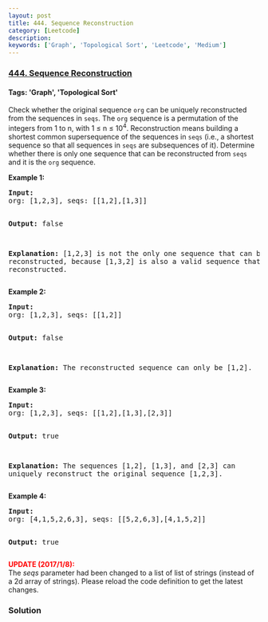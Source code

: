 ```yaml
---
layout: post
title: 444. Sequence Reconstruction
category: [Leetcode]
description: 
keywords: ['Graph', 'Topological Sort', 'Leetcode', 'Medium']
---
```

### [444. Sequence Reconstruction](https://leetcode.com/problems/sequence-reconstruction)

#### Tags: 'Graph', 'Topological Sort'

<div class="content__u3I1 question-content__JfgR"><div><p>Check whether the original sequence <code>org</code> can be uniquely reconstructed from the sequences in <code>seqs</code>. The <code>org</code> sequence is a permutation of the integers from 1 to n, with 1 ≤ n ≤ 10<sup>4</sup>. Reconstruction means building a shortest common supersequence of the sequences in <code>seqs</code> (i.e., a shortest sequence so that all sequences in <code>seqs</code> are subsequences of it). Determine whether there is only one sequence that can be reconstructed from <code>seqs</code> and it is the <code>org</code> sequence.</p>
<p><b>Example 1:</b>
</p><pre><b>Input:</b>
org: [1,2,3], seqs: [[1,2],[1,3]]

<b>Output:</b>
false

<b>Explanation:</b>
[1,2,3] is not the only one sequence that can be reconstructed, because [1,3,2] is also a valid sequence that can be reconstructed.
</pre>
<p></p>
<p><b>Example 2:</b>
</p><pre><b>Input:</b>
org: [1,2,3], seqs: [[1,2]]

<b>Output:</b>
false

<b>Explanation:</b>
The reconstructed sequence can only be [1,2].
</pre>
<p></p>
<p><b>Example 3:</b>
</p><pre><b>Input:</b>
org: [1,2,3], seqs: [[1,2],[1,3],[2,3]]

<b>Output:</b>
true

<b>Explanation:</b>
The sequences [1,2], [1,3], and [2,3] can uniquely reconstruct the original sequence [1,2,3].
</pre>
<p></p>
<p><b>Example 4:</b>
</p><pre><b>Input:</b>
org: [4,1,5,2,6,3], seqs: [[5,2,6,3],[4,1,5,2]]

<b>Output:</b>
true
</pre>
<p></p>
<p>
<b><font color="red">UPDATE (2017/1/8):</font></b><br/>
The <i>seqs</i> parameter had been changed to a list of list of strings (instead of a 2d array of strings). Please reload the code definition to get the latest changes.
</p></div></div>

### Solution

